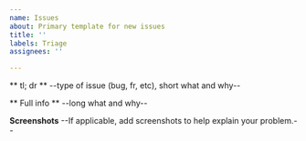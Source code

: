 ```yaml
---
name: Issues
about: Primary template for new issues
title: ''
labels: Triage
assignees: ''

---
```


** tl; dr **
--type of issue (bug, fr, etc), short what and why--

** Full info **
--long what and why--

**Screenshots**
--If applicable, add screenshots to help explain your problem.--
